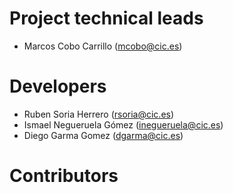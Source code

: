 # Project technical leads

* Marcos Cobo Carrillo (mcobo@cic.es)

# Developers

* Ruben Soria Herrero (rsoria@cic.es)
* Ismael Negueruela Gómez (inegueruela@cic.es)
* Diego Garma Gomez (dgarma@cic.es)

# Contributors